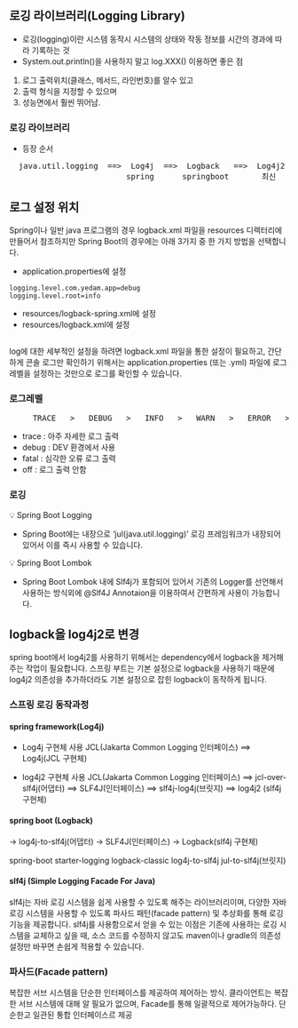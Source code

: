 ## 로깅 라이브러리(Logging Library)

- 로깅(logging)이란 시스템 동작시 시스템의 상태와 작동 정보를 시간의 경과에 따라 기록하는 것
- System.out.println()을 사용하지 말고 log.XXX() 이용하면 좋은 점

1. 로그 출력위치(클래스, 메서드, 라인번호)를 알수 있고
2. 출력 형식을 지정할 수 있으며
3. 성능면에서 훨씬 뛰어남.

### 로깅 라이브러리

- 등장 순서
<pre>
  java.util.logging  ==>  Log4j  ==>  Logback   ==>  Log4j2
                         spring      springboot       최신
</pre>

## 로그 설정 위치

Spring이나 일반 java 프로그램의 경우 logback.xml 파일을 resources 디렉터리에 만들어서 참조하지만 Spring Boot의 경우에는 아래 3가지 중 한 가지 방법을 선택합니다.

- application.properties에 설정

```
logging.level.com.yedam.app=debug
logging.level.root=info
```

- resources/logback-spring.xml에 설정
- resources/logback.xml에 설정

```

```

log에 대한 세부적인 설정을 하려면 logback.xml 파일을 통한 설정이 필요하고, 간단하게 콘솔 로그만 확인하기 위해서는 application.properties (또는 .yml) 파일에 로그 레벨을 설정하는 것만으로 로그를 확인할 수 있습니다.

### 로그레벨

<pre>
     TRACE   >   DEBUG   >   INFO   >   WARN   >   ERROR   >   FATAL   >   OFF
</pre>

- trace : 아주 자세한 로그 출력
- debug : DEV 환경에서 사용
- fatal : 심각한 오류 로그 출력
- off : 로그 출력 안함

### 로깅

💡 Spring Boot Logging

- Spring Boot에는 내장으로 ‘jul(java.util.logging)’ 로깅 프레임워크가 내장되어 있어서 이를 즉시 사용할 수 있습니다.

💡 Spring Boot Lombok

- Spring Boot Lombok 내에 Slf4j가 포함되어 있어서 기존의 Logger를 선언해서 사용하는 방식외에 @Slf4J Annotaion을 이용하여서 간편하게 사용이 가능합니다.

## logback을 log4j2로 변경

spring boot에서 log4j2를 사용하기 위해서는 dependency에서 logback을 제거해주는 작업이 필요합니다.
스프링 부트는 기본 설정으로 logback을 사용하기 때문에 log4j2 의존성을 추가하더라도 기본 설정으로 잡힌 logback이 동작하게 됩니다.

### 스프링 로깅 동작과정

#### spring framework(Log4j)

- Log4j 구현체 사용
  JCL(Jakarta Common Logging 인터페이스)
  ==> Log4j(JCL 구현체)

- log4j2 구현체 사용
  JCL(Jakarta Common Logging 인터페이스)
  ==> jcl-over-slf4j(어댑터)
  ==> SLF4J(인터페이스)
  ==> slf4j-log4j(브릿지)
  ==> log4j2 (slf4j 구현체)

#### spring boot (Logback)

-> log4j-to-slf4j(어댑터)
-> SLF4J(인터페이스)
-> Logback(slf4j 구현체)

spring-boot starter-logging
logback-classic
log4j-to-slf4j
jul-to-slf4j(브릿지)

#### slf4j (Simple Logging Facade For Java)

slf4j는 자바 로깅 시스템을 쉽게 사용할 수 있도록 해주는 라이브러리이며, 다양한 자바 로깅 시스템을 사용할 수 있도록 파사드 패턴(facade pattern) 및 추상화를 통해 로깅 기능을 제공합니다.
slf4j를 사용함으로서 얻을 수 있는 이점은 기존에 사용하는 로깅 시스템을 교체하고 싶을 때, 소스 코드를 수정하지 않고도 maven이나 gradle의 의존성 설정만 바꾸면 손쉽게 적용할 수 있습니다.

### 파사드(Facade pattern)

복잡한 서브 시스템을 단순한 인터페이스를 제공하여 제어하는 방식.
클라이언트는 복잡한 서브 시스템에 대해 알 필요가 없으며, Facade를 통해 일괄적으로 제어가능하다.
단순한고 일관된 통합 인터페이스르 제공
